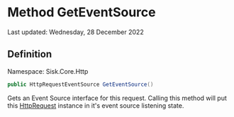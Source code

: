 # Method GetEventSource
Last updated: Wednesday, 28 December 2022

## Definition
Namespace: Sisk.Core.Http

```csharp
public HttpRequestEventSource GetEventSource()
```

Gets an Event Source interface for this request. Calling this method will put this [HttpRequest](/spec/Sisk/Core/Http/HttpRequest) instance in it's event source listening state.

